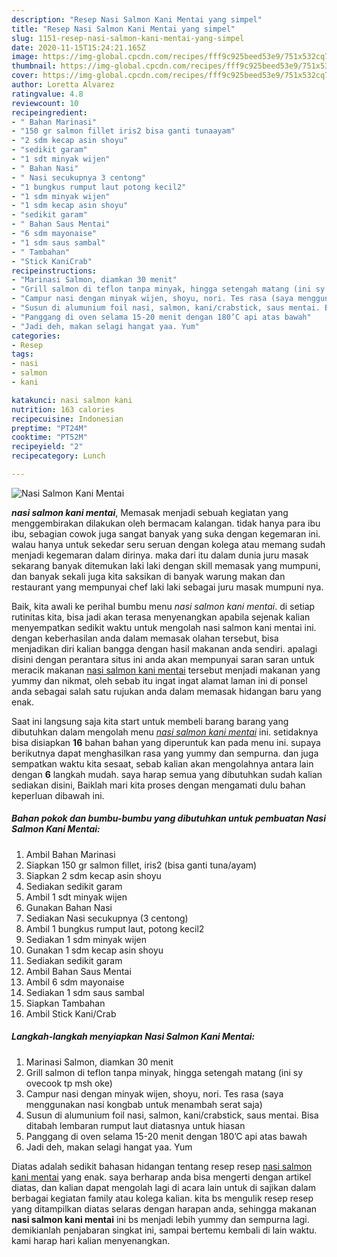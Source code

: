 ```yaml
---
description: "Resep Nasi Salmon Kani Mentai yang simpel"
title: "Resep Nasi Salmon Kani Mentai yang simpel"
slug: 1151-resep-nasi-salmon-kani-mentai-yang-simpel
date: 2020-11-15T15:24:21.165Z
image: https://img-global.cpcdn.com/recipes/fff9c925beed53e9/751x532cq70/nasi-salmon-kani-mentai-foto-resep-utama.jpg
thumbnail: https://img-global.cpcdn.com/recipes/fff9c925beed53e9/751x532cq70/nasi-salmon-kani-mentai-foto-resep-utama.jpg
cover: https://img-global.cpcdn.com/recipes/fff9c925beed53e9/751x532cq70/nasi-salmon-kani-mentai-foto-resep-utama.jpg
author: Loretta Alvarez
ratingvalue: 4.8
reviewcount: 10
recipeingredient:
- " Bahan Marinasi"
- "150 gr salmon fillet iris2 bisa ganti tunaayam"
- "2 sdm kecap asin shoyu"
- "sedikit garam"
- "1 sdt minyak wijen"
- " Bahan Nasi"
- " Nasi secukupnya 3 centong"
- "1 bungkus rumput laut potong kecil2"
- "1 sdm minyak wijen"
- "1 sdm kecap asin shoyu"
- "sedikit garam"
- " Bahan Saus Mentai"
- "6 sdm mayonaise"
- "1 sdm saus sambal"
- " Tambahan"
- "Stick KaniCrab"
recipeinstructions:
- "Marinasi Salmon, diamkan 30 menit"
- "Grill salmon di teflon tanpa minyak, hingga setengah matang (ini sy ovecook tp msh oke)"
- "Campur nasi dengan minyak wijen, shoyu, nori. Tes rasa (saya menggunakan nasi kongbab untuk menambah serat saja)"
- "Susun di alumunium foil nasi, salmon, kani/crabstick, saus mentai. Bisa ditabah lembaran rumput laut diatasnya untuk hiasan"
- "Panggang di oven selama 15-20 menit dengan 180’C api atas bawah"
- "Jadi deh, makan selagi hangat yaa. Yum"
categories:
- Resep
tags:
- nasi
- salmon
- kani

katakunci: nasi salmon kani 
nutrition: 163 calories
recipecuisine: Indonesian
preptime: "PT24M"
cooktime: "PT52M"
recipeyield: "2"
recipecategory: Lunch

---
```



![Nasi Salmon Kani Mentai](https://img-global.cpcdn.com/recipes/fff9c925beed53e9/751x532cq70/nasi-salmon-kani-mentai-foto-resep-utama.jpg)

<b><i>nasi salmon kani mentai</i></b>, Memasak menjadi sebuah kegiatan yang menggembirakan dilakukan oleh bermacam kalangan. tidak hanya para ibu ibu, sebagian cowok juga sangat banyak yang suka dengan kegemaran ini. walau hanya untuk sekedar seru seruan dengan kolega atau memang sudah menjadi kegemaran dalam dirinya. maka dari itu dalam dunia juru masak sekarang banyak ditemukan laki laki dengan skill memasak yang mumpuni, dan banyak sekali juga kita saksikan di banyak warung makan dan restaurant yang mempunyai chef laki laki sebagai juru masak mumpuni nya.

Baik, kita awali ke perihal bumbu menu <i>nasi salmon kani mentai</i>. di setiap rutinitas kita, bisa jadi akan terasa menyenangkan apabila sejenak kalian menyempatkan sedikit waktu untuk mengolah nasi salmon kani mentai ini. dengan keberhasilan anda dalam memasak olahan tersebut, bisa menjadikan diri kalian bangga dengan hasil makanan anda sendiri. apalagi disini dengan perantara situs ini anda akan mempunyai saran saran untuk meracik makanan <u>nasi salmon kani mentai</u> tersebut menjadi makanan yang yummy dan nikmat, oleh sebab itu ingat ingat alamat laman ini di ponsel anda sebagai salah satu rujukan anda dalam memasak hidangan baru yang enak.




Saat ini langsung saja kita start untuk membeli barang barang yang dibutuhkan dalam mengolah menu <u><i>nasi salmon kani mentai</i></u> ini. setidaknya bisa disiapkan <b>16</b> bahan bahan yang diperuntuk kan pada menu ini. supaya berikutnya dapat menghasilkan rasa yang yummy dan sempurna. dan juga sempatkan waktu kita sesaat, sebab kalian akan mengolahnya antara lain dengan <b>6</b> langkah mudah. saya harap semua yang dibutuhkan sudah kalian sediakan disini, Baiklah mari kita proses dengan mengamati dulu bahan keperluan dibawah ini.

<!--inarticleads1-->

##### Bahan pokok dan bumbu-bumbu yang dibutuhkan untuk pembuatan Nasi Salmon Kani Mentai:

1. Ambil  Bahan Marinasi
1. Siapkan 150 gr salmon fillet, iris2 (bisa ganti tuna/ayam)
1. Siapkan 2 sdm kecap asin shoyu
1. Sediakan sedikit garam
1. Ambil 1 sdt minyak wijen
1. Gunakan  Bahan Nasi
1. Sediakan  Nasi secukupnya (3 centong)
1. Ambil 1 bungkus rumput laut, potong kecil2
1. Sediakan 1 sdm minyak wijen
1. Gunakan 1 sdm kecap asin shoyu
1. Sediakan sedikit garam
1. Ambil  Bahan Saus Mentai
1. Ambil 6 sdm mayonaise
1. Sediakan 1 sdm saus sambal
1. Siapkan  Tambahan
1. Ambil Stick Kani/Crab




<!--inarticleads2-->

##### Langkah-langkah menyiapkan Nasi Salmon Kani Mentai:

1. Marinasi Salmon, diamkan 30 menit
1. Grill salmon di teflon tanpa minyak, hingga setengah matang (ini sy ovecook tp msh oke)
1. Campur nasi dengan minyak wijen, shoyu, nori. Tes rasa (saya menggunakan nasi kongbab untuk menambah serat saja)
1. Susun di alumunium foil nasi, salmon, kani/crabstick, saus mentai. Bisa ditabah lembaran rumput laut diatasnya untuk hiasan
1. Panggang di oven selama 15-20 menit dengan 180’C api atas bawah
1. Jadi deh, makan selagi hangat yaa. Yum




Diatas adalah sedikit bahasan hidangan tentang resep resep <u>nasi salmon kani mentai</u> yang enak. saya berharap anda bisa mengerti dengan artikel diatas, dan kalian dapat mengolah lagi di acara lain untuk di sajikan dalam berbagai kegiatan family atau kolega kalian. kita bs mengulik resep resep yang ditampilkan diatas selaras dengan harapan anda, sehingga makanan <b>nasi salmon kani mentai</b> ini bs menjadi lebih yummy dan sempurna lagi. demikianlah penjabaran singkat ini, sampai bertemu kembali di lain waktu. kami harap hari kalian menyenangkan.
